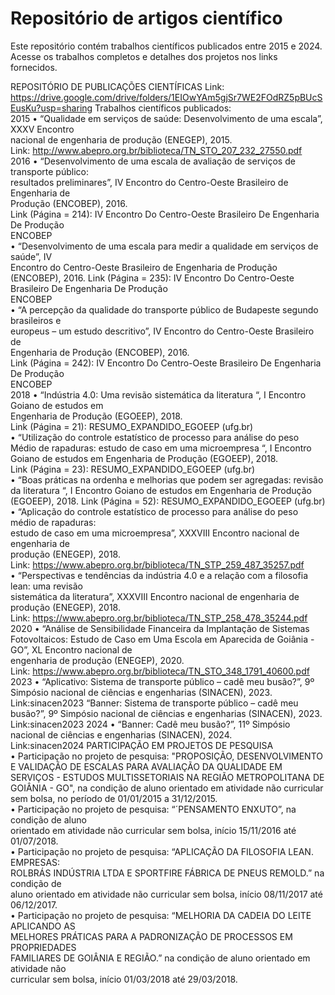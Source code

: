 # Repositório de artigos científico 
Este repositório contém trabalhos científicos publicados entre 2015 e 2024. Acesse os trabalhos completos e detalhes dos projetos nos links fornecidos.

REPOSITÓRIO DE PUBLICAÇÕES CIENTÍFICAS 
Link: 
https://drive.google.com/drive/folders/1EIOwYAm5gjSr7WE2FOdRZ5pBUcSEusKu?usp=sharing 
Trabalhos científicos publicados:  
2015 
• “Qualidade em serviços de saúde: Desenvolvimento de uma escala”, XXXV Encontro  
nacional de engenharia de produção (ENEGEP), 2015.  
Link: http://www.abepro.org.br/biblioteca/TN_STO_207_232_27550.pdf  
2016 
• “Desenvolvimento de uma escala de avaliação de serviços de transporte público:  
resultados preliminares”, IV Encontro do Centro-Oeste Brasileiro de Engenharia de  
Produção (ENCOBEP), 2016.  
Link (Página = 214): IV Encontro Do Centro-Oeste Brasileiro De Engenharia De Produção  
ENCOBEP   
• “Desenvolvimento de uma escala para medir a qualidade em serviços de saúde”, IV  
Encontro do Centro-Oeste Brasileiro de Engenharia de Produção (ENCOBEP), 2016.  Link 
(Página = 235): IV Encontro Do Centro-Oeste Brasileiro De Engenharia De Produção  
ENCOBEP   
• “A percepção da qualidade do transporte público de Budapeste segundo brasileiros e  
europeus – um estudo descritivo”, IV Encontro do Centro-Oeste Brasileiro de  
Engenharia de Produção (ENCOBEP), 2016.  
Link (Página = 242): IV Encontro Do Centro-Oeste Brasileiro De Engenharia De Produção  
ENCOBEP  
2018 
• “Indústria 4.0: Uma revisão sistemática da literatura “, I Encontro Goiano de estudos em  
Engenharia de Produção (EGOEEP), 2018.  
Link (Página = 21): RESUMO_EXPANDIDO_EGOEEP (ufg.br)  
• “Utilização do controle estatístico de processo para análise do peso Médio de  rapaduras: 
estudo de caso em uma microempresa “, I Encontro Goiano de estudos em  Engenharia 
de Produção (EGOEEP), 2018.   
Link (Página = 23): RESUMO_EXPANDIDO_EGOEEP (ufg.br)  
• “Boas práticas na ordenha e melhorias que podem ser agregadas: revisão da literatura  “, 
I Encontro Goiano de estudos em Engenharia de Produção (EGOEEP), 2018. Link (Página 
= 52): RESUMO_EXPANDIDO_EGOEEP (ufg.br)  
• “Aplicação do controle estatístico de processo para análise do peso médio de rapaduras:  
estudo de caso em uma microempresa”, XXXVIII Encontro nacional de engenharia de  
produção (ENEGEP), 2018.  
Link: https://www.abepro.org.br/biblioteca/TN_STP_259_487_35257.pdf  
• “Perspectivas e tendências da indústria 4.0 e a relação com a filosofia lean: uma revisão  
sistemática da literatura”, XXXVIII Encontro nacional de engenharia de produção 
(ENEGEP), 2018.  
Link: https://www.abepro.org.br/biblioteca/TN_STP_258_478_35244.pdf  
2020 
• “Análise de Sensibilidade Financeira da Implantação de Sistemas Fotovoltaicos: Estudo  de 
Caso em Uma Escola em Aparecida de Goiânia - GO”, XL Encontro nacional de  
engenharia de produção (ENEGEP), 2020.  
Link: https://www.abepro.org.br/biblioteca/TN_STO_348_1791_40600.pdf 
2023 
• “Aplicativo: Sistema de transporte público – cadê meu busão?”, 9º Simpósio nacional de 
ciências e engenharias (SINACEN), 2023.  
Link:sinacen2023 
“Banner: Sistema de transporte público – cadê meu busão?”, 9º Simpósio nacional de 
ciências e engenharias (SINACEN), 2023.  
Link:sinacen2023 
2024 
• “Banner: Cadê meu busão?”, 11º Simpósio nacional de ciências e engenharias (SINACEN), 
2024.  
Link:sinacen2024 
PARTICIPAÇÃO EM PROJETOS DE PESQUISA  
• Participação no projeto de pesquisa: "PROPOSIÇÃO, DESENVOLVIMENTO E VALIDAÇÃO  DE 
ESCALAS PARA AVALIAÇÃO DA QUALIDADE EM SERVIÇOS - ESTUDOS  MULTISSETORIAIS 
NA REGIÃO METROPOLITANA DE GOIÂNIA - GO", na condição de  aluno orientado em 
atividade não curricular sem bolsa, no período de 01/01/2015 a  31/12/2015.  
• Participação no projeto de pesquisa: “´PENSAMENTO ENXUTO”, na condição de aluno  
orientado em atividade não curricular sem bolsa, início 15/11/2016 até 01/07/2018.  
• Participação no projeto de pesquisa: “APLICAÇÃO DA FILOSOFIA LEAN. EMPRESAS:  
ROLBRÁS INDÚSTRIA LTDA E SPORTFIRE FÁBRICA DE PNEUS REMOLD.” na condição de  
aluno orientado em atividade não curricular sem bolsa, início 08/11/2017 até  
06/12/2017.  
• Participação no projeto de pesquisa: “MELHORIA DA CADEIA DO LEITE APLICANDO AS  
MELHORES PRÁTICAS PARA A PADRONIZAÇÃO DE PROCESSOS EM PROPRIEDADES  
FAMILIARES DE GOIÂNIA E REGIÃO.” na condição de aluno orientado em atividade não  
curricular sem bolsa, início 01/03/2018 até 29/03/2018. 
